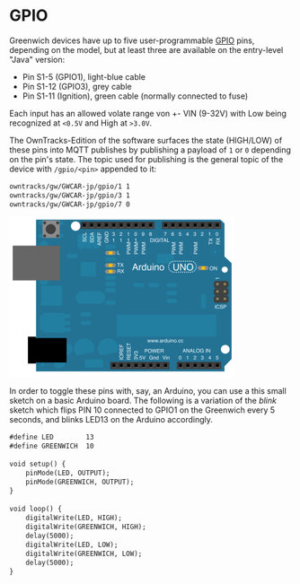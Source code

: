 # GPIO

Greenwich devices have up to five user-programmable [GPIO](http://en.wikipedia.org/wiki/General-purpose_input/output) pins, depending on the model, but at least three are available on the entry-level "Java" version:

* Pin S1-5 (GPIO1), light-blue cable
* Pin S1-12 (GPIO3), grey cable
* Pin S1-11 (Ignition), green cable (normally connected to fuse)

Each input has an allowed volate range von +- VIN (9-32V) with Low being recognized at `<0.5V` and High at `>3.0V`.

The OwnTracks-Edition of the software surfaces the state (HIGH/LOW) of these pins into MQTT publishes by publishing a payload of `1` or `0` depending on the pin's state. The topic used for publishing is the general topic of the device with `/gpio/<pin>` appended to it:

```
owntracks/gw/GWCAR-jp/gpio/1 1
owntracks/gw/GWCAR-jp/gpio/3 1
owntracks/gw/GWCAR-jp/gpio/7 0
```

![Arduino](assets/arduino.png)

In order to toggle these pins with, say, an Arduino, you can use a this small sketch on a basic Arduino board. The following is a variation of the _blink_ sketch which flips PIN 10 connected to GPIO1 on the Greenwich every 5 seconds, and blinks LED13 on the Arduino accordingly.

```
#define LED        13
#define GREENWICH  10

void setup() {
    pinMode(LED, OUTPUT);
    pinMode(GREENWICH, OUTPUT);
}

void loop() {
    digitalWrite(LED, HIGH);
    digitalWrite(GREENWICH, HIGH);
    delay(5000);
    digitalWrite(LED, LOW);
    digitalWrite(GREENWICH, LOW);
    delay(5000);
}
```

